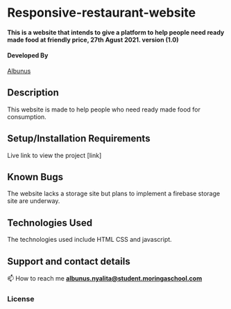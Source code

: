 # Responsive-restaurant-website

#### This is a website that intends to give a platform to help people need ready made food at friendly price, 27th Agust 2021. version (1.0)
#### Developed By 
[Albunus](https://github.com/albunus)

## Description
 This website is made to help people who need ready made food for consumption.
 
## Setup/Installation Requirements

Live link to view the project [link]

## Known Bugs
The website lacks a storage site but plans to implement a firebase storage site are underway.

## Technologies Used
The technologies used include HTML CSS and javascript.

<!-- ## Design of our project -->

## Support and contact details
📫 How to reach me **albunus.nyalita@student.moringaschool.com**
### License




